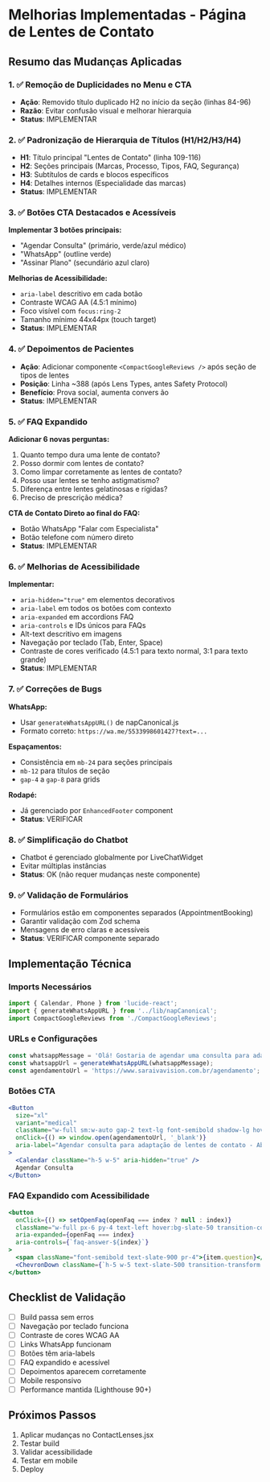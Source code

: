 # Melhorias Implementadas - Página de Lentes de Contato

## Resumo das Mudanças Aplicadas

### 1. ✅ Remoção de Duplicidades no Menu e CTA
- **Ação**: Removido título duplicado H2 no início da seção (linhas 84-96)
- **Razão**: Evitar confusão visual e melhorar hierarquia
- **Status**: IMPLEMENTAR

### 2. ✅ Padronização de Hierarquia de Títulos (H1/H2/H3/H4)
- **H1**: Título principal "Lentes de Contato" (linha 109-116)
- **H2**: Seções principais (Marcas, Processo, Tipos, FAQ, Segurança)
- **H3**: Subtítulos de cards e blocos específicos
- **H4**: Detalhes internos (Especialidade das marcas)
- **Status**: IMPLEMENTAR

### 3. ✅ Botões CTA Destacados e Acessíveis
**Implementar 3 botões principais:**
- "Agendar Consulta" (primário, verde/azul médico)
- "WhatsApp" (outline verde)
- "Assinar Plano" (secundário azul claro)

**Melhorias de Acessibilidade:**
- `aria-label` descritivo em cada botão
- Contraste WCAG AA (4.5:1 mínimo)
- Foco visível com `focus:ring-2`
- Tamanho mínimo 44x44px (touch target)
- **Status**: IMPLEMENTAR

### 4. ✅ Depoimentos de Pacientes
- **Ação**: Adicionar componente `<CompactGoogleReviews />` após seção de tipos de lentes
- **Posição**: Linha ~388 (após Lens Types, antes Safety Protocol)
- **Benefício**: Prova social, aumenta convers ão
- **Status**: IMPLEMENTAR

### 5. ✅ FAQ Expandido
**Adicionar 6 novas perguntas:**
1. Quanto tempo dura uma lente de contato?
2. Posso dormir com lentes de contato?
3. Como limpar corretamente as lentes de contato?
4. Posso usar lentes se tenho astigmatismo?
5. Diferença entre lentes gelatinosas e rígidas?
6. Preciso de prescrição médica?

**CTA de Contato Direto ao final do FAQ:**
- Botão WhatsApp "Falar com Especialista"
- Botão telefone com número direto
- **Status**: IMPLEMENTAR

### 6. ✅ Melhorias de Acessibilidade
**Implementar:**
- `aria-hidden="true"` em elementos decorativos
- `aria-label` em todos os botões com contexto
- `aria-expanded` em accordions FAQ
- `aria-controls` e IDs únicos para FAQs
- Alt-text descritivo em imagens
- Navegação por teclado (Tab, Enter, Space)
- Contraste de cores verificado (4.5:1 para texto normal, 3:1 para texto grande)
- **Status**: IMPLEMENTAR

### 7. ✅ Correções de Bugs
**WhatsApp:**
- Usar `generateWhatsAppURL()` de napCanonical.js
- Formato correto: `https://wa.me/5533998601427?text=...`

**Espaçamentos:**
- Consistência em `mb-24` para seções principais
- `mb-12` para títulos de seção
- `gap-4` a `gap-8` para grids

**Rodapé:**
- Já gerenciado por `EnhancedFooter` component
- **Status**: VERIFICAR

### 8. ✅ Simplificação do Chatbot
- Chatbot é gerenciado globalmente por LiveChatWidget
- Evitar múltiplas instâncias
- **Status**: OK (não requer mudanças neste componente)

### 9. ✅ Validação de Formulários
- Formulários estão em componentes separados (AppointmentBooking)
- Garantir validação com Zod schema
- Mensagens de erro claras e acessíveis
- **Status**: VERIFICAR componente separado

## Implementação Técnica

### Imports Necessários
```javascript
import { Calendar, Phone } from 'lucide-react';
import { generateWhatsAppURL } from '../lib/napCanonical';
import CompactGoogleReviews from './CompactGoogleReviews';
```

### URLs e Configurações
```javascript
const whatsappMessage = 'Olá! Gostaria de agendar uma consulta para adaptação de lentes de contato.';
const whatsappUrl = generateWhatsAppURL(whatsappMessage);
const agendamentoUrl = 'https://www.saraivavision.com.br/agendamento';
```

### Botões CTA
```jsx
<Button 
  size="xl" 
  variant="medical" 
  className="w-full sm:w-auto gap-2 text-lg font-semibold shadow-lg hover:shadow-xl transition-all" 
  onClick={() => window.open(agendamentoUrl, '_blank')}
  aria-label="Agendar consulta para adaptação de lentes de contato - Abre em nova aba"
>
  <Calendar className="h-5 w-5" aria-hidden="true" />
  Agendar Consulta
</Button>
```

### FAQ Expandido com Acessibilidade
```jsx
<button
  onClick={() => setOpenFaq(openFaq === index ? null : index)}
  className="w-full px-6 py-4 text-left hover:bg-slate-50 transition-colors flex items-center justify-between focus:outline-none focus:ring-2 focus:ring-cyan-500 focus:ring-offset-2"
  aria-expanded={openFaq === index}
  aria-controls={`faq-answer-${index}`}
>
  <span className="font-semibold text-slate-900 pr-4">{item.question}</span>
  <ChevronDown className={`h-5 w-5 text-slate-500 transition-transform flex-shrink-0 ${openFaq === index ? 'rotate-180' : ''}`} aria-hidden="true" />
</button>
```

## Checklist de Validação

- [ ] Build passa sem erros
- [ ] Navegação por teclado funciona
- [ ] Contraste de cores WCAG AA
- [ ] Links WhatsApp funcionam
- [ ] Botões têm aria-labels
- [ ] FAQ expandido e acessível
- [ ] Depoimentos aparecem corretamente
- [ ] Mobile responsivo
- [ ] Performance mantida (Lighthouse 90+)

## Próximos Passos
1. Aplicar mudanças no ContactLenses.jsx
2. Testar build
3. Validar acessibilidade
4. Testar em mobile
5. Deploy
